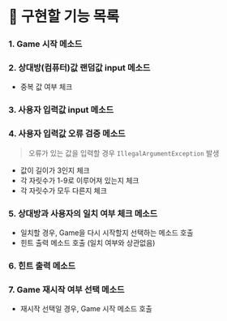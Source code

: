 # 📌 구현할 기능 목록
### 1. Game 시작 메소드

### 2. 상대방(컴퓨터)값 랜덤값 input 메소드
- 중복 값 여부 체크

### 3. 사용자 입력값 input 메소드

### 4. 사용자 입력값 오류 검증 메소드
> 오류가 있는 값을 입력할 경우 `IllegalArgumentException` 발생
- 값이 길이가 3인지 체크
- 각 자릿수가 1-9로 이루어져 있는지 체크
- 각 자릿수가 모두 다른지 체크

### 5. 상대방과 사용자의 일치 여부 체크 메소드
- 일치할 경우, Game을 다시 시작할지 선택하는 메소드 호출
- 힌트 출력 메소드 호출 (일치 여부와 상관없음)

### 6. 힌트 출력 메소드

### 7. Game 재시작 여부 선택 메소드
- 재시작 선택일 경우, Game 시작 메소드 호출